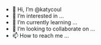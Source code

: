 - 👋 Hi, I’m @katycoul
- 👀 I’m interested in ...
- 🌱 I’m currently learning ...
- 💞️ I’m looking to collaborate on ...
- 📫 How to reach me ...

<!---
katycoul/katycoul is a ✨ special ✨ repository because its `README.md` (this file) appears on your GitHub profile.
You can click the Preview link to take a look at your changes.
--->
